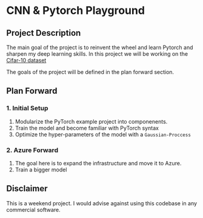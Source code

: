 # CNN & Pytorch Playground #

## Project Description ##

The main goal of the project is to reinvent the wheel and learn Pytorch and sharpen my deep learning skills. In this project we will be working on the [Cifar-10 dataset](https://www.cs.toronto.edu/~kriz/cifar.html)


The goals of the project will be defined in the plan forward section.

## Plan Forward ##

### 1. Initial Setup
1. Modularize the PyTorch example project into componenents.
2. Train the model and become familiar with PyTorch syntax
3. Optimize the hyper-parameters of the model with a `Gaussian-Proccess`

### 2. Azure Forward

1. The goal here is to expand the infrastructure and move it to Azure.
2. Train a bigger model


## Disclaimer ##

This is a weekend project. I would advise against using this codebase in any commercial software. 
